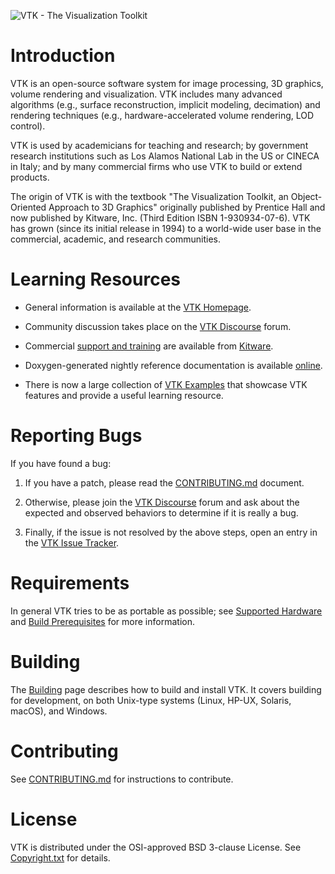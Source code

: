 ![VTK - The Visualization Toolkit][vtk-banner]

Introduction
============

VTK is an open-source software system for image processing, 3D
graphics, volume rendering and visualization. VTK includes many
advanced algorithms (e.g., surface reconstruction, implicit modeling,
decimation) and rendering techniques (e.g., hardware-accelerated
volume rendering, LOD control).

VTK is used by academicians for teaching and research; by government
research institutions such as Los Alamos National Lab in the US or
CINECA in Italy; and by many commercial firms who use VTK to build or
extend products.

The origin of VTK is with the textbook "The Visualization Toolkit, an
Object-Oriented Approach to 3D Graphics" originally published by
Prentice Hall and now published by Kitware, Inc. (Third Edition ISBN
1-930934-07-6). VTK has grown (since its initial release in 1994) to a
world-wide user base in the commercial, academic, and research
communities.

Learning Resources
==================

* General information is available at the [VTK Homepage][vtk-homepage].

* Community discussion takes place on the [VTK Discourse][vtk-discourse] forum.

* Commercial [support and training][kitware-support]
  are available from [Kitware][].

* Doxygen-generated nightly reference documentation is
  available [online][vtk-doxygen].

* There is now a large collection of [VTK Examples][vtk-examples] that
  showcase VTK features and provide a useful learning resource.

Reporting Bugs
==============

If you have found a bug:

1. If you have a patch, please read the [CONTRIBUTING.md][vtk-contributing] document.

2. Otherwise, please join the [VTK Discourse][vtk-discourse] forum and ask
   about the expected and observed behaviors to determine if it is
   really a bug.

3. Finally, if the issue is not resolved by the above steps, open
   an entry in the [VTK Issue Tracker][vtk-issues].

Requirements
============

In general VTK tries to be as portable as possible; see [Supported Hardware][vtk-supported-hardware]
and [Build Prerequisites][vtk-build] for more information.

Building
========

The [Building][vtk-build] page describes how to build and install VTK. It covers building
for development, on both Unix-type systems (Linux, HP-UX, Solaris, macOS), and Windows.

Contributing
============

See [CONTRIBUTING.md][vtk-contributing] for instructions to contribute.

License
=======

VTK is distributed under the OSI-approved BSD 3-clause License.
See [Copyright.txt][vtk-copyright] for details.


[kitware]: https://www.kitware.com/
[kitware-support]: https://www.kitware.com/support/
[vtk-banner]: vtkBanner.gif
[vtk-build]: https://docs.vtk.org/en/latest/build_instructions/index.html
[vtk-contributing]: CONTRIBUTING.md
[vtk-copyright]: Copyright.txt
[vtk-discourse]: https://discourse.vtk.org/
[vtk-doxygen]: https://www.vtk.org/doc/nightly/html
[vtk-examples]: https://examples.vtk.org
[vtk-homepage]: https://www.vtk.org/
[vtk-issues]: https://gitlab.kitware.com/vtk/vtk/-/issues
[vtk-supported-hardware]: https://docs.vtk.org/en/latest/supported_hardware.html
